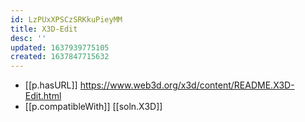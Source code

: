 ```yaml
---
id: LzPUxXPSCzSRKkuPieyMM
title: X3D-Edit
desc: ''
updated: 1637939775105
created: 1637847715632
---
```


- [[p.hasURL]] https://www.web3d.org/x3d/content/README.X3D-Edit.html
- [[p.compatibleWith]] [[soln.X3D]]
